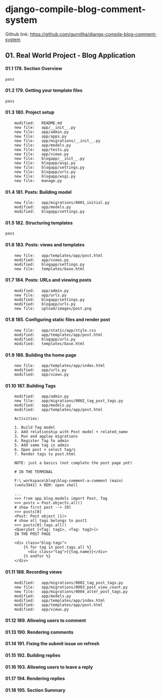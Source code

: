 # django-compile-blog-comment-system
Github link: https://github.com/gurnitha/django-compile-blog-comment-system

## 01. Real World Project - Blog Application

#### 01.1 178. Section Overview
	pass

#### 01.2 179. Getting your template files
	pass


#### 01.3 180. Project setup

        modified:   README.md
        new file:   app/__init__.py
        new file:   app/admin.py
        new file:   app/apps.py
        new file:   app/migrations/__init__.py
        new file:   app/models.py
        new file:   app/tests.py
        new file:   app/views.py
        new file:   blogapp/__init__.py
        new file:   blogapp/asgi.py
        new file:   blogapp/settings.py
        new file:   blogapp/urls.py
        new file:   blogapp/wsgi.py
        new file:   manage.py


#### 01.4 181. Posts: Building model

        new file:   app/migrations/0001_initial.py
        modified:   app/models.py
        modified:   blogapp/settings.py


#### 01.5 182. Structuring templates
	pass


#### 01.6 183. Posts: views and templates

        new file:   app/templates/app/post.html
        modified:   app/views.py
        modified:   blogapp/settings.py
        new file:   templates/base.html


#### 01.7 184. Posts: URLs and viewing posts

        modified:   app/admin.py
        new file:   app/urls.py
        modified:   blogapp/settings.py
        modified:   blogapp/urls.py
        new file:   upload/images/post.png


#### 01.8 185. Configuring static files and render post

        new file:   app/static/app/style.css
        modified:   app/templates/app/post.html
        modified:   blogapp/urls.py
        modified:   templates/base.html

        
#### 01.9 186. Building the home page

        new file:   app/templates/app/index.html
        modified:   app/urls.py
        modified:   app/views.py


#### 01.10 187. Building Tags

        modified:   app/admin.py
        new file:   app/migrations/0002_tag_post_tags.py
        modified:   app/models.py
        modified:   app/templates/app/post.html

        Activities:

        1. Build Tag model
        2. Add relationship with Post model + related_name
        3. Run and applay migrations
        4. Register Tag to admin
        5. Add some tag in admin
        6. Open post + select tag/s
        7. Render tags to post.html

        NOTE: just a basics (not complete the post page yet)

        # IN THE TERMINAL

        F:\_workspace\blog\blog-comment-a-comment (main)
        (venv3941) λ REM: open shell

        ...
        >>> from app.blog.models import Post, Tag
        >>> posts = Post.objects.all()
        # show first post --> [0]
        >>> posts[0]
        <Post: Post object (1)>
        # show all tags belongs to post1
        >>> posts[0].tags.all()
        <QuerySet [<Tag: tag1>, <Tag: tag2>]>
        IN THE POST PAGE

        <div class="blog-tags">
            {% for tag in post.tags.all %}
              <div class="tag">{{tag.name}}</div>
            {% endfor %}
        </div>


#### 01.11 188. Recording views

        modified:   app/migrations/0002_tag_post_tags.py
        new file:   app/migrations/0003_post_view_count.py
        new file:   app/migrations/0004_alter_post_tags.py
        modified:   app/models.py
        modified:   app/templates/app/index.html
        modified:   app/templates/app/post.html
        modified:   app/views.py

        
#### 01.12 189. Allowing users to comment
#### 01.13 190. Rendering comments
#### 01.14 191. Fixing the submit issue on refresh
#### 01.15 192. Building replies
#### 01.16 193. Allowing users to leave a reply
#### 01.17 194. Rendering replies
#### 01.18 195. Section Summary
